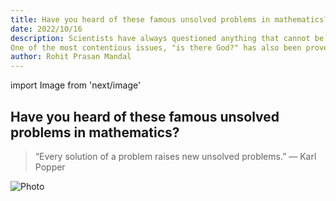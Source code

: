 ```yaml
---
title: Have you heard of these famous unsolved problems in mathematics?
date: 2022/10/16
description: Scientists have always questioned anything that cannot be described or understood with the naked eye. 
One of the most contentious issues, "is there God?" has also been proven by logic. However, there are some mathematical problems that remains unsolved.
author: Rohit Prasan Mandal
---
```


import Image from 'next/image'

## Have you heard of these famous unsolved problems in mathematics?


> “Every solution of a problem raises new unsolved problems.” — Karl Popper

<Image
  src="/images/rand.jpg"
  alt="Photo"
  width={4592}
  height={2584}
  priority
  className="next-image"
/>
